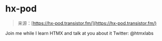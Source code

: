 <!--yml
category: 未分类
date: 2024-05-27 14:41:12
-->

# hx-pod

> 来源：[https://hx-pod.transistor.fm/](https://hx-pod.transistor.fm/)

Join me while I learn HTMX and talk at you about it
Twitter: @htmxlabs